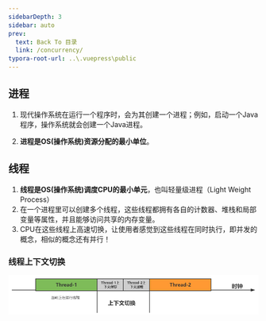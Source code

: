 ```yaml
---
sidebarDepth: 3
sidebar: auto
prev:
  text: Back To 目录
  link: /concurrency/
typora-root-url: ..\.vuepress\public
---
```


##  **进程**

1. 现代操作系统在运行一个程序时，会为其创建一个进程；例如，启动一个Java程序，操作系统就会创建一个Java进程。

2. **进程是OS(操作系统)资源分配的最小单位**。

## 线程

1. **线程是OS(操作系统)调度CPU的最小单元**，也叫轻量级进程（Light Weight Process）
2. 在一个进程里可以创建多个线程，这些线程都拥有各自的计数器、堆栈和局部变量等属性，并且能够访问共享的内存变量。
3. CPU在这些线程上高速切换，让使用者感觉到这些线程在同时执行，即并发的概念，相似的概念还有并行！

### 线程上下文切换

![img](/images/concurrency/14453.png)

